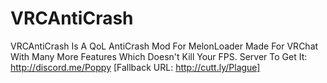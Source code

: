# VRCAntiCrash
VRCAntiCrash Is A QoL AntiCrash Mod For MelonLoader Made For VRChat With Many More Features Which Doesn't Kill Your FPS. Server To Get It: http://discord.me/Poppy [Fallback URL: http://cutt.ly/Plague]
